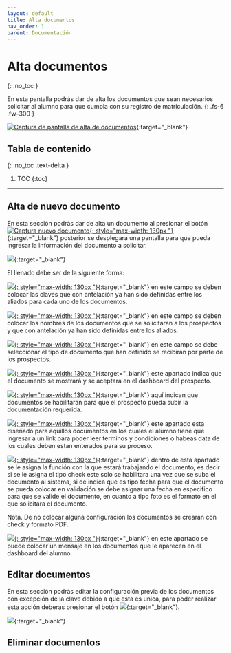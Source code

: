 ```yaml
---
layout: default
title: Alta documentos
nav_order: 1
parent: Documentación
---
```


# Alta documentos
{: .no_toc }

En esta pantalla podrás dar de alta los documentos que sean necesarios solicitar al alumno para que cumpla con su registro de matriculación.
{: .fs-6 .fw-300 }

[![Captura de pantalla de alta de documentos](../../assets/images/Documentacion_alta_documentos.png)](../../assets/images/Documentacion_alta_documentos.png){:target="_blank"}

## Tabla de contenido
{: .no_toc .text-delta }

1. TOC
{:toc}

---

## Alta de nuevo documento

En esta sección podrás dar de alta un documento al presionar el botón [![Captura nuevo documento](../../assets/images/Documentacion_nuevo_documento.png){: style="max-width: 130px "}](../../assets/images/Documentacion_nuevo_documento.png){:target="_blank"} posterior se desplegara una pantalla para que pueda ingresar la información del documento a solicitar.

[![](../../assets/images/Documentacion_pantalla_nuevo_documento.png)](../../assets/images/Documentacion_pantalla_nuevo_documento.png){:target="_blank"} 

El llenado debe ser de la siguiente forma:

[![](../../assets/images/Documentacion_clave_documento.png){: style="max-width: 130px "}](../../assets/images/Documentacion_clave_documento.png){:target="_blank"} en este campo se deben colocar las claves que con antelación ya han sido definidas entre los aliados para cada uno de los documentos.

[![](../../assets/images/Documentacion_descripcion_documento.png){: style="max-width: 130px "}](../../assets/images/Documentacion_descripcion_documento.png){:target="_blank"} en este campo se deben colocar los nombres de los documentos que se solicitaran a los prospectos y que con antelación ya han sido definidas entre los aliados.

[![](../../assets/images/Documentacion_formato_documento.png){: style="max-width: 130px "}](../../assets/images/Documentacion_formato_documento.png){:target="_blank"} en este campo se debe seleccionar el tipo de documento que han definido se recibiran por parte de los prospectos.

[![](../../assets/images/Documentacion_visibilidad_dashboard.png){: style="max-width: 130px "}](../../assets/images/Documentacion_visibilidad_dashboard.png){:target="_blank"} este apartado indica que el documento se mostrará y se aceptara en el dashboard del prospecto.

[![](../../assets/images/Documentacion_subir_documento.png){: style="max-width: 130px "}](../../assets/images/Documentacion_subir_documento.png){:target="_blank"} aquí indican que documentos se habilitaran para que el prospecto pueda subir la documentación requerida.

[![](../../assets/images/Documentacion_url_documento.png){: style="max-width: 130px "}](../../assets/images/Documentacion_url_documento.png){:target="_blank"} este apartado esta diseñado para aquillos documentos en los cuales el alumno tiene que ingresar a un link para poder leer terminos y condiciones o habeas data de los cuales deben estan enterados para su proceso.

[![](../../assets/images/Documentacion_formato_documento_completo.png){: style="max-width: 130px "}](../../assets/images/Documentacion_formato_documento_completo.png){:target="_blank"} dentro de esta apartado se le asigna la función con la que estará trabajando el documento, es decir si se le asigna el tipo check este solo se habilitara una vez que se suba el documento al sistema, si de indica que es tipo fecha para que el documento se pueda colocar en validación se debe asignar una fecha en especifico para que se valide el documento, en cuanto a tipo foto es el formato en el que solicitara el documento. 

Nota. De no colocar alguna configuración los documentos se crearan con check y formato PDF.

[![](../../assets/images/Documentacion_mensaje.png){: style="max-width: 130px "}](../../assets/images/Documentacion_mensaje.png){:target="_blank"} en este apartado se puede colocar un mensaje en los documentos que le aparecen en el dashboard del alumno.

## Editar documentos

En esta sección podrás editar la configuración previa de los documentos con excepción de la clave debido a que esta es unica, para poder realizar esta acción deberas presionar el botón [![](../../assets/images/Documentacion_boton_actualizar_documento.png)](../../assets/images/Documentacion_boton_actualizar_documento.png){:target="_blank"}.



[![](../../assets/images/Archivo_masivo_historial.png)](../../assets/images/Archivo_masivo_historial.png){:target="_blank"}

## Eliminar documentos 


